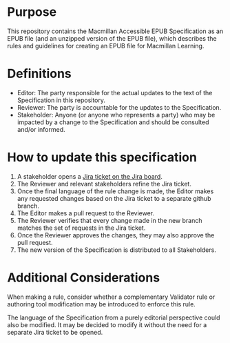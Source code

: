 # Purpose

This repository contains the Macmillan Accessible EPUB Specification as an EPUB file (and an unzipped version of the EPUB file), which describes the rules and guidelines for creating an EPUB file for Macmillan Learning. 

# Definitions

- Editor: The party responsible for the actual updates to the text of the Specification in this repository. 
- Reviewer: The party is accountable for the updates to the Specification. 
- Stakeholder: Anyone (or anyone who represents a party) who may be impacted by a change to the Specification and should be consulted and/or informed. 

# How to update this specification

1. A stakeholder opens a [Jira ticket on the Jira board](https://macmillanlearning.atlassian.net/jira/software/c/projects/EPUB/boards/393).
2. The Reviewer and relevant stakeholders refine the Jira ticket.
3. Once the final language of the rule change is made, the Editor makes any requested changes based on the Jira ticket to a separate github branch.
4. The Editor makes a pull request to the Reviewer.
5. The Reviewer verifies that every change made in the new branch matches the set of requests in the Jira ticket.
6. Once the Reviewer approves the changes, they may also approve the pull request.
7. The new version of the Specification is distributed to all Stakeholders. 

# Additional Considerations

When making a rule, consider whether a complementary Validator rule or authoring tool modification may be introduced to enforce this rule. 

The language of the Specification from a purely editorial perspective could also be modified. It may be decided to modify it without the need for a separate Jira ticket to be opened.

